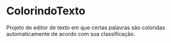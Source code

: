 # ColorindoTexto
 Projeto de editor de texto em que certas palavras são coloridas automaticamente de acordo com sua classificação.
